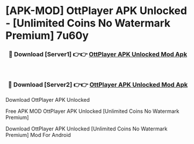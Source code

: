 # [APK-MOD] OttPlayer APK Unlocked - [Unlimited Coins No Watermark Premium] 7u60y



<div align="center">
<h3>🔴 Download [Server1] 👉👉 <a href="https://momento.my/?title=OttPlayer_APK_Unlocked">OttPlayer APK Unlocked Mod Apk</a></h3><br>

<h3>🔴 Download [Server2] 👉👉 <a href="https://momento.my/?title=OttPlayer_APK_Unlocked">OttPlayer APK Unlocked Mod Apk</a></h3>
</div>



Download OttPlayer APK Unlocked 

Free APK MOD OttPlayer APK Unlocked [Unlimited Coins No Watermark Premium]

Download OttPlayer APK Unlocked [Unlimited Coins No Watermark Premium] Mod For Android
